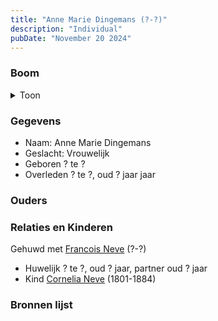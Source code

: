 ```yaml
---
title: "Anne Marie Dingemans (?-?)"
description: "Individual"
pubDate: "November 20 2024"
---
```


### Boom
<details><summary>Toon</summary>

![test](https://www.plantuml.com/plantuml/svg/hP8_Ry8m4CLtVufJ6JeXvKyh8HG13IHLXrOTkYF7le8LnqO-foX2-Uvr8GKwjKCtw-wUV--TlI3FdMyRpQXMPiSTRw3YejuusngvjDewy8uR2YqqdcsLH13A2OsdCpOxtq63JOMEJYNowD3wReViwbQXEH4S603arabqRribQeD4MTPmPMOpI5dFs2sy7b74s4boys0CmZDt2c6bp0QROES6EC5J54Lf0cVzgCoBj4W3vF2kKCiUicd5gsvTMUyrJcSmX_bLZ-fMwpKtSYsS9QfiS3CCzMTw6T8BgmXUy0Cls1XWLAJbVPd_3swWPTCzIXbIVZMEj3BGuWH6McsslaEjxJuGpuAbTGQruZ_j9GdyOHjXgYnoY2TH38-EytR_kziaXbMn39h9tRUcPyD3ZCU3MpQiw58OKem7TumjqCZmxJu1)
</details>

### Gegevens
- Naam: Anne Marie Dingemans 
- Geslacht: Vrouwelijk
- Geboren ? te ? 
- Overleden ? te ?, oud ? jaar jaar 

### Ouders

### Relaties en Kinderen

Gehuwd met [Francois Neve](../i00031/) (?-?) 
- Huwelijk ? te ?, oud ? jaar, partner oud ? jaar 
- Kind [Cornelia Neve](../i00022/) (1801-1884)

### Bronnen lijst